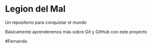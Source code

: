 # Legion del Mal

Un repositorio para conquistar el mundo

Básicamente aprenderemos más sobre Git y GitHub con este proyecto

#Fernando.
